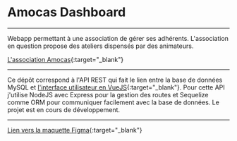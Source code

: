 # Amocas Dashboard
***
Webapp permettant à une association de gérer ses adhérents. L'association en question propose des ateliers dispensés par des animateurs.

[L'association Amocas](https://amocas.fr/){:target="_blank"}

***

Ce dépôt correspond à l'API REST qui fait le lien entre la base de données MySQL et [l'interface utilisateur en VueJS](){:target="_blank"}.
Pour cette API j'utilise NodeJS avec Express pour la gestion des routes et Sequelize comme ORM pour communiquer facilement avec la base de données.
Le projet est en cours de développement.

***

[Lien vers la maquette Figma](https://www.figma.com/file/5NKrOw4D7k7UNoOZlsK7Bc/Design?node-id=0%3A1){:target="_blank"}
